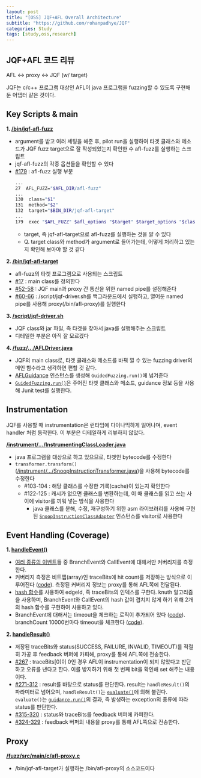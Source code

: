 ```yaml
---
layout: post
title: "[OSS] JQF+AFL Overall Architecture"
subtitle: "https://github.com/rohanpadhye/JQF"
categories: Study
tags: [study,oss,research]
---
```


## JQF+AFL 코드 리뷰

AFL <-> proxy <-> JQF (w/ target)

JQF는 c/c++ 프로그램 대상인 AFL이 java 프로그램을 fuzzing할 수 있도록 구현해 둔 어댑터 같은 것이다.

## Key Scripts & main

**1. [/bin/jqf-afl-fuzz](https://github.com/rohanpadhye/JQF/blob/master/bin/jqf-afl-fuzz)**

* argument를 받고 여러 세팅을 해준 후, pilot run을 실행하여 타겟 클래스와 메소드가 JQF fuzz target으로 잘 작성되었는지 확인한 수 afl-fuzz를 실행하는 스크립트
* jqf-afl-fuzz의 각종 옵션들을 확인할 수 있다
* [#179](https://github.com/rohanpadhye/JQF/blob/9436c4fdafee3f97d73f29ef7ecc3cd283924f7e/bin/jqf-afl-fuzz#L179) : afl-fuzz 실행 부분
    ```bash
    ...
    27  AFL_FUZZ="$AFL_DIR/afl-fuzz"
    ...
    130  class="$1"
    131  method="$2"
    132  target="$BIN_DIR/jqf-afl-target"
    ...
    179  exec "$AFL_FUZZ" $afl_options "$target" $target_options "$class" "$method" @@
    ```
    * target, 즉 jqf-afl-target으로 afl-fuzz를 실행하는 것을 알 수 있다
    * Q. target class와 method가 argument로 들어가는데, 어떻게 처리하고 있는지 확인해 보아야 할 것 같다

**2. [/bin/jqf-afl-target](https://github.com/rohanpadhye/JQF/blob/master/bin/jqf-afl-target)**

* afl-fuzz의 타겟 프로그램으로 사용되는 스크립트
* [#17](https://github.com/rohanpadhye/JQF/blob/9436c4fdafee3f97d73f29ef7ecc3cd283924f7e/bin/jqf-afl-target#L17) : main class를 정의한다
* [#52-58](https://github.com/rohanpadhye/JQF/blob/9436c4fdafee3f97d73f29ef7ecc3cd283924f7e/bin/jqf-afl-target#L52-L58) : JQF main과 proxy 간 통신을 위한 named pipe를 설정해준다
* [#60-66](https://github.com/rohanpadhye/JQF/blob/9436c4fdafee3f97d73f29ef7ecc3cd283924f7e/bin/jqf-afl-target#L60-L66) : /script/jqf-driver.sh를 백그라운드에서 실행하고, 열어둔 named pipe를 사용해  proxy(/bin/afl-proxy)를 실행한다

**3. [/script/jqf-driver.sh](https://github.com/rohanpadhye/JQF/blob/master/scripts/jqf-driver.sh)**

* JQF class와 jar 파일, 즉 타겟을 찾아서 java를 실행해주는 스크립트
* 디테일한 부분은 아직 잘 모르겠다

**4. [/fuzz/.../AFLDriver.java](https://github.com/rohanpadhye/JQF/blob/master/fuzz/src/main/java/edu/berkeley/cs/jqf/fuzz/afl/AFLDriver.java)**

* JQF의 main class로, 타겟 클래스와 메소드를 바꿔 낄 수 있는 fuzzing driver의 메인 함수라고 생각하면 편할 것 같다.
* [AFLGuidance](https://github.com/rohanpadhye/JQF/blob/9436c4fdafee3f97d73f29ef7ecc3cd283924f7e/fuzz/src/main/java/edu/berkeley/cs/jqf/fuzz/afl/AFLGuidance.java#L68) 인스턴스를 생성해 `GuidedFuzzing.run()`에 넘겨준다
* [`GuidedFuzzing.run()`](https://github.com/rohanpadhye/JQF/blob/9436c4fdafee3f97d73f29ef7ecc3cd283924f7e/fuzz/src/main/java/edu/berkeley/cs/jqf/fuzz/guidance/Guidance.java#L221)은 주어진 타겟 클래스와 메소드, guidance 정보 등을 사용해 Junit test를 실행한다.

## Instrumentation
JQF를 사용할 때 instrumentation은 런타임에 다이나믹하게 일어나며, event handler 처럼 동작한다. 이 부분은 디테일하게 리뷰하지 않았다.

**[/instrument/.../InstrumentingClassLoader.java](https://github.com/rohanpadhye/JQF/blob/master/instrument/src/main/java/edu/berkeley/cs/jqf/instrument/InstrumentingClassLoader.java#L46)**

* java 프로그램을 대상으로 하고 있으므로, 타겟인 bytecode를 수정한다
* `transformer.transform()` ([/instrument/.../SnoopInstructionTransformer.java](https://github.com/rohanpadhye/JQF/blob/9436c4fdafee3f97d73f29ef7ecc3cd283924f7e/instrument/src/main/java/janala/instrument/SnoopInstructionTransformer.java#L84))을 사용해 bytecode를 수정한다
  * #103-104 : 해당 클래스를 수정한 기록(cache)이 있는지 확인한다
  * #122-125 : 캐시가 없으면 클래스를 변환하는데, 이 때 클래스를 읽고 쓰는 사이에 visitor를 끼워 넣는 방식을 사용한다
    * java 클래스를 분해, 수정, 재구성하기 위한 asm 라이브러리를 사용해 구현된 [`SnoopInstructionClassAdapter`](https://github.com/rohanpadhye/JQF/blob/9436c4fdafee3f97d73f29ef7ecc3cd283924f7e/instrument/src/main/java/janala/instrument/SnoopInstructionClassAdapter.java#L9) 인스턴스를 visitor로 사용한다

## Event Handling (Coverage)

**1. [handleEvent()](https://github.com/rohanpadhye/JQF/blob/9436c4fdafee3f97d73f29ef7ecc3cd283924f7e/fuzz/src/main/java/edu/berkeley/cs/jqf/fuzz/afl/AFLGuidance.java#L355)**

* [여러 종류의 이벤트](https://github.com/rohanpadhye/JQF/tree/32e056412fa4953c33f9baef6c79564ccc07a3a5/instrument/src/main/java/edu/berkeley/cs/jqf/instrument/tracing/events)들 중 BranchEvent와 CallEvent에 대해서만 커버리지를 측정한다.
* 커버리지 측정은 비트맵(array)인 traceBits에 hit count를 저장하는 방식으로 이루어진다 ([code](https://github.com/rohanpadhye/JQF/blob/9436c4fdafee3f97d73f29ef7ecc3cd283924f7e/fuzz/src/main/java/edu/berkeley/cs/jqf/fuzz/afl/AFLGuidance.java#L385)). 측정된 커버리지 정보는 proxy를 통해 AFL쪽에 전달된다.
* [hash 함수](https://github.com/rohanpadhye/JQF/blob/9436c4fdafee3f97d73f29ef7ecc3cd283924f7e/fuzz/src/main/java/edu/berkeley/cs/jqf/fuzz/util/Hashing.java)를 사용하여 edgeId, 즉 traceBits의 인덱스를 구한다. knuth 알고리즘을 사용하며, BranchEvent와 CallEvent의 hash 값이 겹치지 않게 하기 위해 2개의 hash 함수를 구현하여 사용하고 있다.
* BranchEvent에 대해서는 timeout을 체크하는 로직이 추가되어 있다 ([code](https://github.com/rohanpadhye/JQF/blob/9436c4fdafee3f97d73f29ef7ecc3cd283924f7e/fuzz/src/main/java/edu/berkeley/cs/jqf/fuzz/afl/AFLGuidance.java#L365)). branchCount 10000번마다 timeout을 체크한다 ([code](https://github.com/rohanpadhye/JQF/blob/9436c4fdafee3f97d73f29ef7ecc3cd283924f7e/fuzz/src/main/java/edu/berkeley/cs/jqf/fuzz/afl/AFLGuidance.java#L400)).

**2. [handleResult()](https://github.com/rohanpadhye/JQF/blob/9436c4fdafee3f97d73f29ef7ecc3cd283924f7e/fuzz/src/main/java/edu/berkeley/cs/jqf/fuzz/afl/AFLGuidance.java#L244)**

* 저장된 traceBits와 status(SUCCESS, FAILURE, INVALID, TIMEOUT)를 적절히 가공 후 feedback 버퍼에 카피해, proxy를 통해 AFL쪽에 전송한다.
* [#267](https://github.com/rohanpadhye/JQF/blob/9436c4fdafee3f97d73f29ef7ecc3cd283924f7e/fuzz/src/main/java/edu/berkeley/cs/jqf/fuzz/afl/AFLGuidance.java#L267) : traceBits[0]이 0인 경우 AFL이 instrumentation이 되지 않았다고 판단하고 오류를 낸다고 한다. 이를 방지하기 위해 첫 번째 bit을 확인해 set 해주는 내용이다.
* [#271-312](https://github.com/rohanpadhye/JQF/blob/9436c4fdafee3f97d73f29ef7ecc3cd283924f7e/fuzz/src/main/java/edu/berkeley/cs/jqf/fuzz/afl/AFLGuidance.java#L271-L312) : result를 바탕으로 status를 판단한다. result는 `handleResult()`의 파라미터로 넘어오며, `handleResult()`는 [`evaluate()`](https://github.com/rohanpadhye/JQF/blob/9436c4fdafee3f97d73f29ef7ecc3cd283924f7e/fuzz/src/main/java/edu/berkeley/cs/jqf/fuzz/junit/quickcheck/FuzzStatement.java#L96)에 의해 불린다. `evaluate()`는 [`guidance.run()`](https://github.com/rohanpadhye/JQF/blob/9436c4fdafee3f97d73f29ef7ecc3cd283924f7e/fuzz/src/main/java/edu/berkeley/cs/jqf/fuzz/junit/quickcheck/FuzzStatement.java#L146)의 결과, 즉 발생하는 exception의 종류에 따라 status를 판단한다.
* [#315-320](https://github.com/rohanpadhye/JQF/blob/9436c4fdafee3f97d73f29ef7ecc3cd283924f7e/fuzz/src/main/java/edu/berkeley/cs/jqf/fuzz/afl/AFLGuidance.java#L314-L320) : status와 traceBits를 feedback 버퍼에 카피한다.
* [#324-329](https://github.com/rohanpadhye/JQF/blob/9436c4fdafee3f97d73f29ef7ecc3cd283924f7e/fuzz/src/main/java/edu/berkeley/cs/jqf/fuzz/afl/AFLGuidance.java#L323-L329) : feedback 버퍼의 내용을 proxy를 통해 AFL쪽으로 전송한다.


## Proxy

**[/fuzz/src/main/c/afl-proxy.c](https://github.com/rohanpadhye/JQF/blob/master/fuzz/src/main/c/afl-proxy.c)**

* /bin/jqf-afl-target가 실행하는 /bin/afl-proxy의 소스코드이다